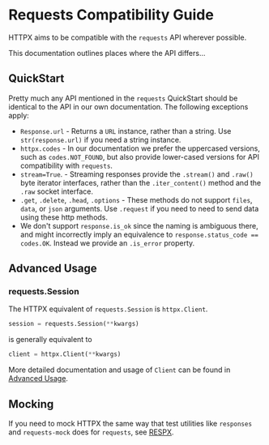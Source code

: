 # Requests Compatibility Guide

HTTPX aims to be compatible with the `requests` API wherever possible.

This documentation outlines places where the API differs...

## QuickStart

Pretty much any API mentioned in the `requests` QuickStart should be identical
to the API in our own documentation. The following exceptions apply:

* `Response.url` - Returns a `URL` instance, rather than a string. Use `str(response.url)` if you need a string instance.
* `httpx.codes` - In our documentation we prefer the uppercased versions, such as `codes.NOT_FOUND`,
but also provide lower-cased versions for API compatibility with `requests`.
* `stream=True`. - Streaming responses provide the `.stream()` and `.raw()` byte iterator interfaces, rather than the `.iter_content()` method and the `.raw` socket interface.
* `.get`, `.delete`, `.head`, `.options` -  These methods do not support `files`, `data`, or `json` arguments. Use `.request` if you need to need to send data using these http methods.
* We don't support `response.is_ok` since the naming is ambiguous there, and might incorrectly imply an equivalence to `response.status_code == codes.OK`. Instead we provide an `.is_error` property.

## Advanced Usage

### requests.Session

The HTTPX equivalent of `requests.Session` is `httpx.Client`.

```python
session = requests.Session(**kwargs)
```

is generally equivalent to

```python
client = httpx.Client(**kwargs)
```

More detailed documentation and usage of `Client` can be found in [Advanced Usage](advanced.md).

## Mocking

If you need to mock HTTPX the same way that test utilities like `responses` and `requests-mock` does for `requests`, see [RESPX](https://github.com/lundberg/respx).
